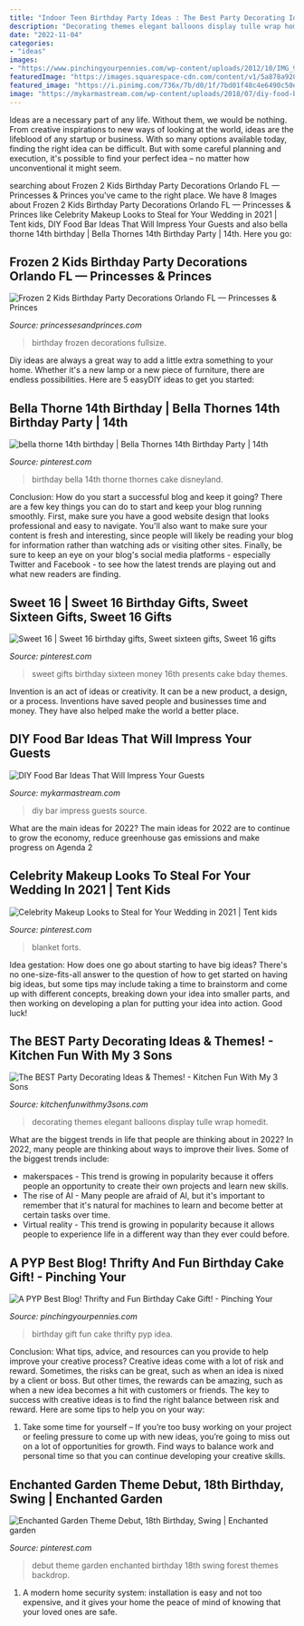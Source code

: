 ```yaml
---
title: "Indoor Teen Birthday Party Ideas : The Best Party Decorating Ideas &amp; Themes!"
description: "Decorating themes elegant balloons display tulle wrap homedit"
date: "2022-11-04"
categories:
- "ideas"
images:
- "https://www.pinchingyourpennies.com/wp-content/uploads/2012/10/IMG_9319copy1.jpg"
featuredImage: "https://images.squarespace-cdn.com/content/v1/5a878a92017db29af1213b18/1578343184409-OFA9CXX3JZ4OR6T55AHD/ke17ZwdGBToddI8pDm48kLSERMgCVymnItqhne5EfYV7gQa3H78H3Y0txjaiv_0fDoOvxcdMmMKkDsyUqMSsMWxHk725yiiHCCLfrh8O1z5QHyNOqBUUEtDDsRWrJLTmMCg6RGY8TrcVSOIk4QoDPnvjthEs8TAhVmYN7i_-QaEW7L_Q40KNxq4S2FLq3V0y/frozen+2+kids+birthday+party+windermere.jpg"
featured_image: "https://i.pinimg.com/736x/7b/d0/1f/7bd01f48c4e6490c50ec2c9d71611eb5.jpg"
image: "https://mykarmastream.com/wp-content/uploads/2018/07/diy-food-bar-11.jpg"
---
```



Ideas are a necessary part of any life. Without them, we would be nothing. From creative inspirations to new ways of looking at the world, ideas are the lifeblood of any startup or business. With so many options available today, finding the right idea can be difficult. But with some careful planning and execution, it's possible to find your perfect idea – no matter how unconventional it might seem.

	

		
searching about Frozen 2 Kids Birthday Party Decorations Orlando FL — Princesses &amp; Princes you've came to the right place. We have 8 Images about Frozen 2 Kids Birthday Party Decorations Orlando FL — Princesses &amp; Princes like Celebrity Makeup Looks to Steal for Your Wedding in 2021 | Tent kids, DIY Food Bar Ideas That Will Impress Your Guests and also bella thorne 14th birthday | Bella Thornes 14th Birthday Party | 14th. Here you go:
		
    
## Frozen 2 Kids Birthday Party Decorations Orlando FL — Princesses &amp; Princes

<img loading=lazy src="https://images.squarespace-cdn.com/content/v1/5a878a92017db29af1213b18/1578343184409-OFA9CXX3JZ4OR6T55AHD/ke17ZwdGBToddI8pDm48kLSERMgCVymnItqhne5EfYV7gQa3H78H3Y0txjaiv_0fDoOvxcdMmMKkDsyUqMSsMWxHk725yiiHCCLfrh8O1z5QHyNOqBUUEtDDsRWrJLTmMCg6RGY8TrcVSOIk4QoDPnvjthEs8TAhVmYN7i_-QaEW7L_Q40KNxq4S2FLq3V0y/frozen+2+kids+birthday+party+windermere.jpg" onerror="this.onerror=null;this.src='https://tse2.mm.bing.net/th?id=OIP.w6f2DT2AOcqpv_fsyF67wgHaJ4&amp;pid=15.1';" alt="Frozen 2 Kids Birthday Party Decorations Orlando FL — Princesses &amp; Princes">

_Source: princessesandprinces.com_

>birthday frozen decorations fullsize. 

	

Diy ideas are always a great way to add a little extra something to your home. Whether it's a new lamp or a new piece of furniture, there are endless possibilities. Here are 5 easyDIY ideas to get you started: 

    
## Bella Thorne 14th Birthday | Bella Thornes 14th Birthday Party | 14th

<img loading=lazy src="https://i.pinimg.com/736x/d8/a4/4e/d8a44ee7822dfecb6ed10873642c97e3--th-birthday-birthday-parties.jpg" onerror="this.onerror=null;this.src='https://tse1.mm.bing.net/th?id=OIP.airUfhMCHmxO20vypn3znAHaJ3&amp;pid=15.1';" alt="bella thorne 14th birthday | Bella Thornes 14th Birthday Party | 14th">

_Source: pinterest.com_

>birthday bella 14th thorne thornes cake disneyland. 

	

Conclusion: How do you start a successful blog and keep it going?
There are a few key things you can do to start and keep your blog running smoothly. First, make sure you have a good website design that looks professional and easy to navigate. You'll also want to make sure your content is fresh and interesting, since people will likely be reading your blog for information rather than watching ads or visiting other sites. Finally, be sure to keep an eye on your blog's social media platforms - especially Twitter and Facebook - to see how the latest trends are playing out and what new readers are finding.

    
## Sweet 16 | Sweet 16 Birthday Gifts, Sweet Sixteen Gifts, Sweet 16 Gifts

<img loading=lazy src="https://i.pinimg.com/736x/7b/d0/1f/7bd01f48c4e6490c50ec2c9d71611eb5.jpg" onerror="this.onerror=null;this.src='https://tse2.mm.bing.net/th?id=OIP.guoVEyr5s-l5GBLt3VU0nAHaJ3&amp;pid=15.1';" alt="Sweet 16 | Sweet 16 birthday gifts, Sweet sixteen gifts, Sweet 16 gifts">

_Source: pinterest.com_

>sweet gifts birthday sixteen money 16th presents cake bday themes. 

	

Invention is an act of ideas or creativity. It can be a new product, a design, or a process. Inventions have saved people and businesses time and money. They have also helped make the world a better place.

    
## DIY Food Bar Ideas That Will Impress Your Guests

<img loading=lazy src="https://mykarmastream.com/wp-content/uploads/2018/07/diy-food-bar-11.jpg" onerror="this.onerror=null;this.src='https://tse4.mm.bing.net/th?id=OIP.TmfLAzoSaWic9XF009DhzgHaKS&amp;pid=15.1';" alt="DIY Food Bar Ideas That Will Impress Your Guests">

_Source: mykarmastream.com_

>diy bar impress guests source. 

	

What are the main ideas for 2022?
The main ideas for 2022 are to continue to grow the economy, reduce greenhouse gas emissions and make progress on Agenda 2
    
## Celebrity Makeup Looks To Steal For Your Wedding In 2021 | Tent Kids

<img loading=lazy src="https://i.pinimg.com/736x/7e/ec/37/7eec3766de286974acfa5406cafc3904.jpg" onerror="this.onerror=null;this.src='https://tse4.mm.bing.net/th?id=OIP.iOy2EMrlQvQhBgY0KaNN9QHaJ3&amp;pid=15.1';" alt="Celebrity Makeup Looks to Steal for Your Wedding in 2021 | Tent kids">

_Source: pinterest.com_

>blanket forts. 

	

Idea gestation: How does one go about starting to have big ideas?
There's no one-size-fits-all answer to the question of how to get started on having big ideas, but some tips may include taking a time to brainstorm and come up with different concepts, breaking down your idea into smaller parts, and then working on developing a plan for putting your idea into action. Good luck!

    
## The BEST Party Decorating Ideas &amp; Themes! - Kitchen Fun With My 3 Sons

<img loading=lazy src="https://kitchenfunwithmy3sons.com/wp-content/uploads/2016/03/the-best-party-decorating-ideas-and-themes-17.jpg" onerror="this.onerror=null;this.src='https://tse2.mm.bing.net/th?id=OIP.akZrfX1EMY93ZECdfGuinwHaLI&amp;pid=15.1';" alt="The BEST Party Decorating Ideas &amp; Themes! - Kitchen Fun With My 3 Sons">

_Source: kitchenfunwithmy3sons.com_

>decorating themes elegant balloons display tulle wrap homedit. 

	

What are the biggest trends in life that people are thinking about in 2022?
In 2022, many people are thinking about ways to improve their lives. Some of the biggest trends include: 
- makerspaces - This trend is growing in popularity because it offers people an opportunity to create their own projects and learn new skills. 
- The rise of AI - Many people are afraid of AI, but it's important to remember that it's natural for machines to learn and become better at certain tasks over time. 
- Virtual reality - This trend is growing in popularity because it allows people to experience life in a different way than they ever could before.

    
## A PYP Best Blog! Thrifty And Fun Birthday Cake Gift! - Pinching Your

<img loading=lazy src="https://www.pinchingyourpennies.com/wp-content/uploads/2012/10/IMG_9319copy1.jpg" onerror="this.onerror=null;this.src='https://tse2.mm.bing.net/th?id=OIP.mpuCBCiHuhB3D6fAmcqcFgHaLH&amp;pid=15.1';" alt="A PYP Best Blog! Thrifty and Fun Birthday Cake Gift! - Pinching Your">

_Source: pinchingyourpennies.com_

>birthday gift fun cake thrifty pyp idea. 

	

Conclusion: What tips, advice, and resources can you provide to help improve your creative process?
Creative ideas come with a lot of risk and reward. Sometimes, the risks can be great, such as when an idea is nixed by a client or boss. But other times, the rewards can be amazing, such as when a new idea becomes a hit with customers or friends. The key to success with creative ideas is to find the right balance between risk and reward. Here are some tips to help you on your way: 
1. Take some time for yourself – If you’re too busy working on your project or feeling pressure to come up with new ideas, you’re going to miss out on a lot of opportunities for growth. Find ways to balance work and personal time so that you can continue developing your creative skills. 


    
## Enchanted Garden Theme Debut, 18th Birthday, Swing | Enchanted Garden

<img loading=lazy src="https://i.pinimg.com/736x/6a/41/ff/6a41fff53937f7fb7499790b391ce2d5--debut-ideas-garden-theme.jpg" onerror="this.onerror=null;this.src='https://tse3.mm.bing.net/th?id=OIP.SOyY2ZEB7BwovDV64YDgyACpEs&amp;pid=15.1';" alt="Enchanted Garden Theme Debut, 18th Birthday, Swing | Enchanted garden">

_Source: pinterest.com_

>debut theme garden enchanted birthday 18th swing forest themes backdrop. 

	

1. A modern home security system: installation is easy and not too expensive, and it gives your home the peace of mind of knowing that your loved ones are safe. 

